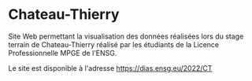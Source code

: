 # Chateau-Thierry

Site Web permettant la visualisation des données réalisées lors du stage terrain de Chateau-Thierry réalisé par les étudiants de la Licence Professionnelle MPGE de l'ENSG.

Le site est disponible à l'adresse https://dias.ensg.eu/2022/CT

